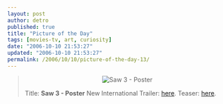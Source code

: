 ```yaml
---
layout: post
author: detro
published: true
title: "Picture of the Day"
tags: [movies-tv, art, curiosity]
date: "2006-10-10 21:53:27"
updated: "2006-10-10 21:53:27"
permalink: /2006/10/10/picture-of-the-day-13/
---
```


<blockquote><div align="center"><img src="http://www.cineblog.it/uploads/poster2_01.jpg" alt="Saw 3 - Poster" /></div>

Title: <strong>Saw 3 - Poster</strong>
New International Trailer: <a href="http://www.youtube.com/watch?v=rF6oKMZU2YE&eurl=">here</a>.
Teaser: <a href="http://www.youtube.com/watch?v=K_Yp-kIOTMs&eurl=">here</a>.
</blockquote>
